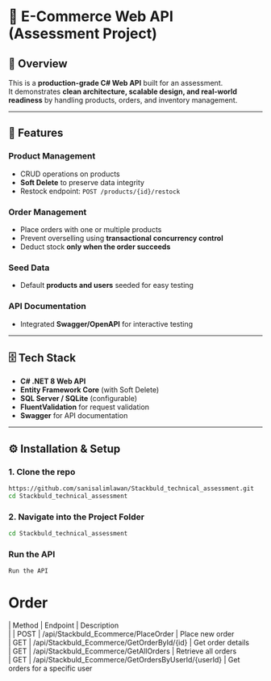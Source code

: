 # 🛒 E-Commerce Web API (Assessment Project)

## 📌 Overview
This is a **production-grade C# Web API** built for an assessment.  
It demonstrates **clean architecture, scalable design, and real-world readiness** by handling products, orders, and inventory management.

---

## 🚀 Features

### Product Management
- CRUD operations on products
- **Soft Delete** to preserve data integrity
- Restock endpoint: `POST /products/{id}/restock`

### Order Management
- Place orders with one or multiple products
- Prevent overselling using **transactional concurrency control**
- Deduct stock **only when the order succeeds**

### Seed Data
- Default **products and users** seeded for easy testing

### API Documentation
- Integrated **Swagger/OpenAPI** for interactive testing

---

## 🗄️ Tech Stack
- **C# .NET 8 Web API**
- **Entity Framework Core** (with Soft Delete)
- **SQL Server / SQLite** (configurable)
- **FluentValidation** for request validation
- **Swagger** for API documentation

---

## ⚙️ Installation & Setup


### 1. Clone the repo
```bash
https://github.com/sanisalimlawan/Stackbuld_technical_assessment.git
cd Stackbuld_technical_assessment
````
### 2. Navigate into the Project Folder
```bash
cd Stackbuld_technical_assessment
```
### Run the API
```bsah
Run the API
```

# Order
| Method | Endpoint                                             | Description                    
|
| POST   | /api/Stackbuld\_Ecommerce/PlaceOrder                 | Place new order                
| GET    | /api/Stackbuld\_Ecommerce/GetOrderById/{id}          | Get order details              
| GET    | /api/Stackbuld\_Ecommerce/GetAllOrders               | Retrieve all orders            
| GET    | /api/Stackbuld\_Ecommerce/GetOrdersByUserId/{userId} | Get orders for a specific user 

